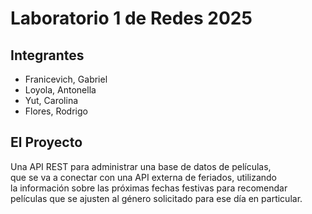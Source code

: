 # Laboratorio 1 de Redes 2025

## Integrantes

- Franicevich, Gabriel
- Loyola, Antonella
- Yut, Carolina
- Flores, Rodrigo

## El Proyecto

Una API REST para administrar una base de datos de películas,  
que se va a conectar con una API externa de feriados, utilizando  
la información sobre las próximas fechas festivas para recomendar  
películas que se ajusten al género solicitado para ese día en particular.
